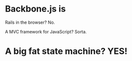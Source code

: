 # Backbone.js is

Rails in the browser? No.

A MVC framework for JavaScript? Sorta.

# A <span class="not">big fat</span> state machine? YES!